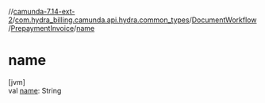 //[camunda-7.14-ext-2](../../../../index.md)/[com.hydra_billing.camunda.api.hydra.common_types](../../index.md)/[DocumentWorkflow](../index.md)/[PrepaymentInvoice](index.md)/[name](name.md)

# name

[jvm]\
val [name](name.md): String
